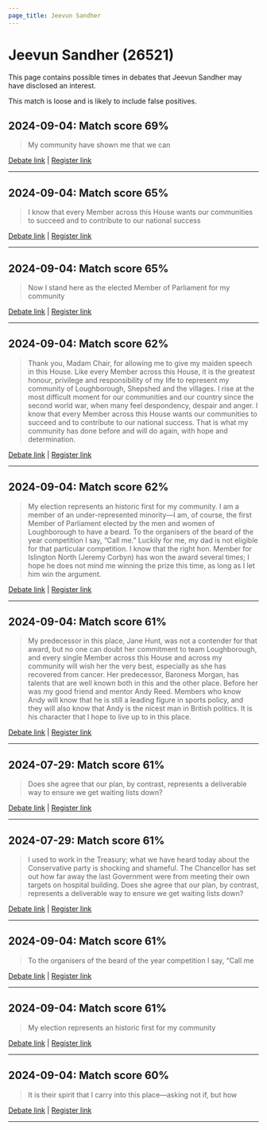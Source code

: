 ```yaml
---
page_title: Jeevun Sandher
---
```


# Jeevun Sandher  (26521)

This page contains possible times in debates that Jeevun Sandher may have disclosed an interest.

This match is loose and is likely to include false positives. 



## 2024-09-04: Match score 69%

>My community have shown me that we can

[Debate link](https://www.theyworkforyou.com/debates/?id=2024-09-04b.337.1) | [Register link](https://www.theyworkforyou.com/mp/26521/register)


---



## 2024-09-04: Match score 65%

>I know that every Member across this House wants our communities to succeed and to contribute to our national success

[Debate link](https://www.theyworkforyou.com/debates/?id=2024-09-04b.337.1) | [Register link](https://www.theyworkforyou.com/mp/26521/register)


---



## 2024-09-04: Match score 65%

>Now I stand here as the elected Member of Parliament for my community

[Debate link](https://www.theyworkforyou.com/debates/?id=2024-09-04b.337.1) | [Register link](https://www.theyworkforyou.com/mp/26521/register)


---



## 2024-09-04: Match score 62%

>Thank you, Madam Chair, for allowing me to give my maiden speech in this House. Like every Member across this House, it is the greatest honour, privilege and responsibility of my life to represent my community of Loughborough, Shepshed and the villages. I rise at the most difficult moment for our communities and our country since the second world war, when many feel despondency, despair and anger. I know that every Member across this House wants our communities to succeed and to contribute to our national success. That is what my community has done before and will do again, with hope and determination.

[Debate link](https://www.theyworkforyou.com/debates/?id=2024-09-04b.337.1) | [Register link](https://www.theyworkforyou.com/mp/26521/register)


---



## 2024-09-04: Match score 62%

>My election represents an historic first for my community. I am a member of an under-represented minority—I am, of course, the first Member of Parliament elected by the men and women of Loughborough to have a beard. To the organisers of the beard of the year competition I say, “Call me.” Luckily for me, my dad is not eligible for that particular competition. I know that the right hon. Member for Islington North (Jeremy Corbyn) has won the award several times; I hope he does not mind me winning the prize this time, as long as I let him win the argument.

[Debate link](https://www.theyworkforyou.com/debates/?id=2024-09-04b.337.1) | [Register link](https://www.theyworkforyou.com/mp/26521/register)


---



## 2024-09-04: Match score 61%

>My predecessor in this place, Jane Hunt, was not a contender for that award, but no one can doubt her commitment to team Loughborough, and every single Member across this House and across my community will wish her the very best, especially as she has recovered from cancer. Her predecessor, Baroness Morgan, has talents that are well known both in this and the other place. Before her was my good friend and mentor Andy Reed. Members who know Andy will know that he is  still a leading figure in sports policy, and they will also know that Andy is the nicest man in British politics. It is his character that I hope to live up to in this place.

[Debate link](https://www.theyworkforyou.com/debates/?id=2024-09-04b.337.1) | [Register link](https://www.theyworkforyou.com/mp/26521/register)


---



## 2024-07-29: Match score 61%

>Does she agree that our plan, by contrast, represents a deliverable way to ensure we get waiting lists down?

[Debate link](https://www.theyworkforyou.com/debates/?id=2024-07-29c.1050.2) | [Register link](https://www.theyworkforyou.com/mp/26521/register)


---



## 2024-07-29: Match score 61%

>I used to work in the Treasury; what we have heard today about the Conservative party is shocking and shameful. The Chancellor has set out how far away the last Government were from meeting their own targets on hospital building. Does she agree that our plan, by contrast, represents a deliverable way to ensure we get waiting lists down?

[Debate link](https://www.theyworkforyou.com/debates/?id=2024-07-29c.1050.2) | [Register link](https://www.theyworkforyou.com/mp/26521/register)


---



## 2024-09-04: Match score 61%

>To the organisers of the beard of the year competition I say, “Call me

[Debate link](https://www.theyworkforyou.com/debates/?id=2024-09-04b.337.1) | [Register link](https://www.theyworkforyou.com/mp/26521/register)


---



## 2024-09-04: Match score 61%

>My election represents an historic first for my community

[Debate link](https://www.theyworkforyou.com/debates/?id=2024-09-04b.337.1) | [Register link](https://www.theyworkforyou.com/mp/26521/register)


---



## 2024-09-04: Match score 60%

>It is their spirit that I carry into this place—asking not if, but how

[Debate link](https://www.theyworkforyou.com/debates/?id=2024-09-04b.337.1) | [Register link](https://www.theyworkforyou.com/mp/26521/register)


---

